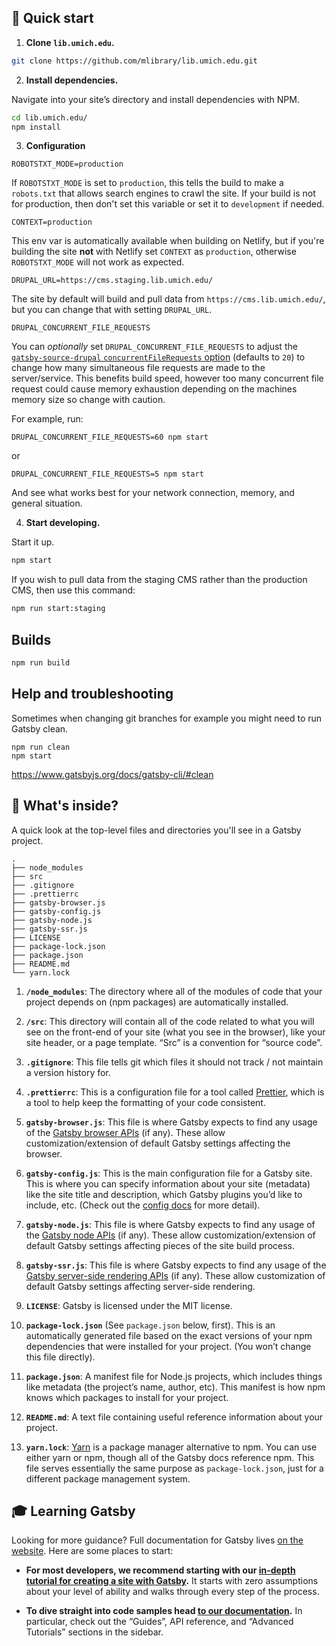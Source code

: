 ## 🚀 Quick start

1.  **Clone `lib.umich.edu`.**

```sh
git clone https://github.com/mlibrary/lib.umich.edu.git
```

2.  **Install dependencies.**

Navigate into your site’s directory and install dependencies with NPM.

```sh
cd lib.umich.edu/
npm install
```

3.  **Configuration**

```
ROBOTSTXT_MODE=production
```

If `ROBOTSTXT_MODE` is set to `production`, this tells the build to make a `robots.txt` that allows search engines to crawl the site. If your build is not for production, then don't set this variable or set it to `development` if needed.

```
CONTEXT=production
```

This env var is automatically available when building on Netlify, but if you're building the site **not** with Netlify set `CONTEXT` as `production`, otherwise `ROBOTSTXT_MODE` will not work as expected.

```
DRUPAL_URL=https://cms.staging.lib.umich.edu/
```

The site by default will build and pull data from `https://cms.lib.umich.edu/`, but you can change that with setting `DRUPAL_URL`.

```
DRUPAL_CONCURRENT_FILE_REQUESTS
```

You can _optionally_ set `DRUPAL_CONCURRENT_FILE_REQUESTS` to adjust the [`gatsby-source-drupal` `concurrentFileRequests` option](https://www.gatsbyjs.com/plugins/gatsby-source-drupal/#concurrent-file-requests) (defaults to `20`) to change how many simultaneous file requests are made to the server/service. This benefits build speed, however too many concurrent file request could cause memory exhaustion depending on the machines memory size so change with caution.

For example, run:

```
DRUPAL_CONCURRENT_FILE_REQUESTS=60 npm start
```

or

```
DRUPAL_CONCURRENT_FILE_REQUESTS=5 npm start
```

And see what works best for your network connection, memory, and general situation.

4.  **Start developing.**

Start it up.

```sh
npm start
```

If you wish to pull data from the staging CMS rather than the production CMS, then use this command:

```sh
npm run start:staging
```

## Builds

```sh
npm run build
```

## Help and troubleshooting

Sometimes when changing git branches for example you might need to run Gatsby clean.

```
npm run clean
npm start
```

https://www.gatsbyjs.org/docs/gatsby-cli/#clean

## 🧐 What's inside?

A quick look at the top-level files and directories you'll see in a Gatsby project.

    .
    ├── node_modules
    ├── src
    ├── .gitignore
    ├── .prettierrc
    ├── gatsby-browser.js
    ├── gatsby-config.js
    ├── gatsby-node.js
    ├── gatsby-ssr.js
    ├── LICENSE
    ├── package-lock.json
    ├── package.json
    ├── README.md
    └── yarn.lock

1.  **`/node_modules`**: The directory where all of the modules of code that your project depends on (npm packages) are automatically installed.

2.  **`/src`**: This directory will contain all of the code related to what you will see on the front-end of your site (what you see in the browser), like your site header, or a page template. “Src” is a convention for “source code”.

3.  **`.gitignore`**: This file tells git which files it should not track / not maintain a version history for.

4.  **`.prettierrc`**: This is a configuration file for a tool called [Prettier](https://prettier.io/), which is a tool to help keep the formatting of your code consistent.

5.  **`gatsby-browser.js`**: This file is where Gatsby expects to find any usage of the [Gatsby browser APIs](https://next.gatsbyjs.org/docs/browser-apis/) (if any). These allow customization/extension of default Gatsby settings affecting the browser.

6.  **`gatsby-config.js`**: This is the main configuration file for a Gatsby site. This is where you can specify information about your site (metadata) like the site title and description, which Gatsby plugins you’d like to include, etc. (Check out the [config docs](https://next.gatsbyjs.org/docs/gatsby-config/) for more detail).

7.  **`gatsby-node.js`**: This file is where Gatsby expects to find any usage of the [Gatsby node APIs](https://next.gatsbyjs.org/docs/node-apis/) (if any). These allow customization/extension of default Gatsby settings affecting pieces of the site build process.

8.  **`gatsby-ssr.js`**: This file is where Gatsby expects to find any usage of the [Gatsby server-side rendering APIs](https://next.gatsbyjs.org/docs/ssr-apis/) (if any). These allow customization of default Gatsby settings affecting server-side rendering.

9.  **`LICENSE`**: Gatsby is licensed under the MIT license.

10. **`package-lock.json`** (See `package.json` below, first). This is an automatically generated file based on the exact versions of your npm dependencies that were installed for your project. (You won’t change this file directly).

11. **`package.json`**: A manifest file for Node.js projects, which includes things like metadata (the project’s name, author, etc). This manifest is how npm knows which packages to install for your project.

12. **`README.md`**: A text file containing useful reference information about your project.

13. **`yarn.lock`**: [Yarn](https://yarnpkg.com/) is a package manager alternative to npm. You can use either yarn or npm, though all of the Gatsby docs reference npm. This file serves essentially the same purpose as `package-lock.json`, just for a different package management system.

## 🎓 Learning Gatsby

Looking for more guidance? Full documentation for Gatsby lives [on the website](https://next.gatsbyjs.org/). Here are some places to start:

- **For most developers, we recommend starting with our [in-depth tutorial for creating a site with Gatsby](https://next.gatsbyjs.org/tutorial/).** It starts with zero assumptions about your level of ability and walks through every step of the process.

- **To dive straight into code samples head [to our documentation](https://next.gatsbyjs.org/docs/).** In particular, check out the “Guides”, API reference, and “Advanced Tutorials” sections in the sidebar.

